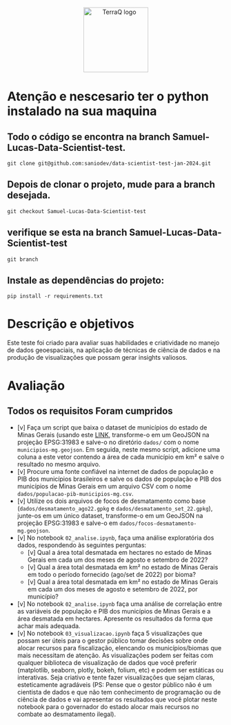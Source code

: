 <p align="center">
  <br>
  <img alt="TerraQ logo" width="150" src="https://sigma01.nyc3.digitaloceanspaces.com/terraq/assets/images/logo/logo.png"/>
  <br>
</p>

# Atenção e nescesario ter o python instalado na sua maquina
## Todo o código se encontra na branch Samuel-Lucas-Data-Scientist-test.
```
git clone git@github.com:saniodev/data-scientist-test-jan-2024.git
```
## Depois de clonar o projeto, mude para a branch desejada.

```
git checkout Samuel-Lucas-Data-Scientist-test
```
## verifique se esta na branch Samuel-Lucas-Data-Scientist-test
```
git branch
```
## Instale as dependências do projeto:

```
pip install -r requirements.txt
```
# Descrição e objetivos

Este teste foi criado para avaliar suas habilidades e criatividade no manejo de dados geoespaciais, na aplicação de técnicas de ciência de dados e na produção de visualizações que possam gerar insights valiosos.

# Avaliação
## Todos os requisitos Foram cumpridos
- [v] Faça um script que baixa o dataset de municípios do estado de Minas Gerais (usando este [LINK](https://raw.githubusercontent.com/tbrugz/geodata-br/master/geojson/geojs-31-mun.json), transforme-o em um GeoJSON na projeção EPSG:31983 e salve-o no diretório `dados/` com o nome `municipios-mg.geojson`. Em seguida, neste mesmo script, adicione uma coluna a este vetor contendo a área de cada município em km² e salve o resultado no mesmo arquivo.
- [v] Procure uma fonte confiável na internet de dados de população e PIB dos municípios brasileiros e salve os dados de população e PIB dos municípios de Minas Gerais em um arquivo CSV com o nome `dados/populacao-pib-municipios-mg.csv`.
- [v]  Utilize os dois arquivos de focos de desmatamento como base (`dados/desmatamento_ago22.gpkg` e `dados/desmatamento_set_22.gpkg`), junte-os em um único dataset, transforme-o em um GeoJSON na projeção EPSG:31983 e salve-o em `dados/focos-desmatamento-mg.geojson`.
- [v]  No notebook `02_analise.ipynb`, faça uma análise exploratória dos dados, respondendo às seguintes perguntas:
  - [v]  Qual a área total desmatada em hectares no estado de Minas Gerais em cada um dos meses de agosto e setembro de 2022?
  - [v]  Qual a área total desmatada em km² no estado de Minas Gerais em todo o período fornecido (ago/set de 2022) por bioma?
  - [v]  Qual a área total desmatada em km² no estado de Minas Gerais em cada um dos meses de agosto e setembro de 2022, por município?
- [v] No notebook `02_analise.ipynb` faça uma análise de correlação entre as variáveis de população e PIB dos municípios de Minas Gerais e a área desmatada em hectares. Apresente os resultados da forma que achar mais adequada.
- [v] No notebook `03_visualizacao.ipynb` faça 5 visualizações que possam ser úteis para o gestor público tomar decisões sobre onde alocar recursos para fiscalização, elencando os municípios/biomas que mais necessitam de atenção. As visualizações podem ser feitas com qualquer biblioteca de visualização de dados que você preferir (matplotlib, seaborn, plotly, bokeh, folium, etc) e podem ser estáticas ou interativas. Seja criativo e tente fazer visualizações que sejam claras, esteticamente agradáveis (PS: Pense que o gestor público não é um cientista de dados e que não tem conhecimento de programação ou de ciência de dados e vai apresentar os resultados que você plotar neste notebook para o governador do estado alocar mais recursos no combate ao desmatamento ilegal).
